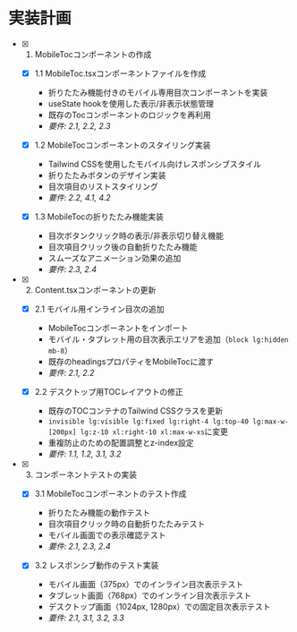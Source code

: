 # 実装計画

- [x] 1. MobileTocコンポーネントの作成
  - [x] 1.1 MobileToc.tsxコンポーネントファイルを作成
    - 折りたたみ機能付きのモバイル専用目次コンポーネントを実装
    - useState hookを使用した表示/非表示状態管理
    - 既存のTocコンポーネントのロジックを再利用
    - _要件: 2.1, 2.2, 2.3_

  - [x] 1.2 MobileTocコンポーネントのスタイリング実装
    - Tailwind CSSを使用したモバイル向けレスポンシブスタイル
    - 折りたたみボタンのデザイン実装
    - 目次項目のリストスタイリング
    - _要件: 2.2, 4.1, 4.2_

  - [x] 1.3 MobileTocの折りたたみ機能実装
    - 目次ボタンクリック時の表示/非表示切り替え機能
    - 目次項目クリック後の自動折りたたみ機能
    - スムーズなアニメーション効果の追加
    - _要件: 2.3, 2.4_

- [x] 2. Content.tsxコンポーネントの更新
  - [x] 2.1 モバイル用インライン目次の追加
    - MobileTocコンポーネントをインポート
    - モバイル・タブレット用の目次表示エリアを追加（`block lg:hidden mb-8`）
    - 既存のheadingsプロパティをMobileTocに渡す
    - _要件: 2.1, 2.2_

  - [x] 2.2 デスクトップ用TOCレイアウトの修正
    - 既存のTOCコンテナのTailwind CSSクラスを更新
    - `invisible lg:visible lg:fixed lg:right-4 lg:top-40 lg:max-w-[200px] lg:z-10 xl:right-10 xl:max-w-xs`に変更
    - 重複防止のための配置調整とz-index設定
    - _要件: 1.1, 1.2, 3.1, 3.2_

- [x] 3. コンポーネントテストの実装
  - [x] 3.1 MobileTocコンポーネントのテスト作成
    - 折りたたみ機能の動作テスト
    - 目次項目クリック時の自動折りたたみテスト
    - モバイル画面での表示確認テスト
    - _要件: 2.1, 2.3, 2.4_

  - [x] 3.2 レスポンシブ動作のテスト実装
    - モバイル画面（375px）でのインライン目次表示テスト
    - タブレット画面（768px）でのインライン目次表示テスト
    - デスクトップ画面（1024px, 1280px）での固定目次表示テスト
    - _要件: 2.1, 3.1, 3.2, 3.3_
